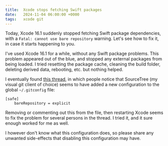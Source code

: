 ```yaml
---
title:  Xcode stops fetching Swift packages
date:   2024-11-04 06:00:00 +0000
tags:   xcode git
---
```


Today, Xcode 16.1 suddenly stopped fetching Swift package dependencies, with a `Fatal: cannot use bare repository` warning. Let's see how to fix it, in case it starts happening to you.

<!--![Header image]({{page.image}})-->

I've used Xcode 16.1 for a while, without any Swift package problems. This problem appeared out of the blue, and stopped any external packages from being loaded. I tried resetting the package cache, cleaning the build folder, deleting derived data, rebooting, etc. but nothing helped. 

I eventually found [this thread](https://forums.swift.org/t/fatal-cannot-use-bare-repository/75588/1), in which people notice that SourceTree (my visual git client of choice) seems to have added a new configuration to the global `~/.gitconfig` file:

```
[safe]
    bareRepository = explicit
```

Removing or commenting out this from the file, then restarting Xcode seems to fix the problem for several persons in the thread. I tried it, and it sure enough worked for me as well.

I however don't know what this configuration does, so please share any unwanted side-effects that disabling this configuration may have.